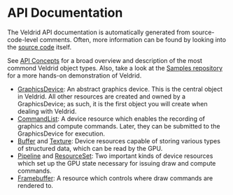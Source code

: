 # API Documentation

The Veldrid API documentation is automatically generated from source-code-level comments. Often, more information can be found by looking into the [source code](https://github.com/mellinoe/veldrid) itself.

See [API Concepts](xref:api-concepts) for a broad overview and description of the most commond Veldrid object types. Also, take a look at the [Samples repository](https://github.com/mellinoe/veldrid-samples) for a more hands-on demonstration of Veldrid.

* [GraphicsDevice](xref:Veldrid.GraphicsDevice): An abstract graphics device. This is the central object in Veldrid. All other resources are created and owned by a GraphicsDevice; as such, it is the first object you will create when dealing with Veldrid.
* [CommandList](xref:Veldrid.CommandList): A device resource which enables the recording of graphics and compute commands. Later, they can be submitted to the GraphicsDevice for execution.
* [Buffer](xref:Veldrid.Buffer) and [Texture](xref:Veldrid.Texture): Device resources capable of storing various types of structured data, which can be read by the GPU.
* [Pipeline](xref:Veldrid.Pipeline) and [ResourceSet](xref:Veldrid.ResourceSet): Two important kinds of device resources which set up the GPU state necessary for issuing draw and compute commands.
* [Framebuffer](xref:Veldrid.Framebuffer): A resource which controls where draw commands are rendered to.